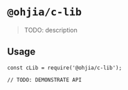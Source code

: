# `@ohjia/c-lib`

> TODO: description

## Usage

```
const cLib = require('@ohjia/c-lib');

// TODO: DEMONSTRATE API
```
